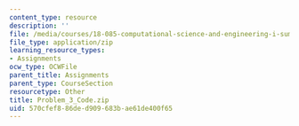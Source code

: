```yaml
---
content_type: resource
description: ''
file: /media/courses/18-085-computational-science-and-engineering-i-summer-2020/570cfef886ded909683bae61de400f65_Problem_3_Code.zip
file_type: application/zip
learning_resource_types:
- Assignments
ocw_type: OCWFile
parent_title: Assignments
parent_type: CourseSection
resourcetype: Other
title: Problem_3_Code.zip
uid: 570cfef8-86de-d909-683b-ae61de400f65
---
```

